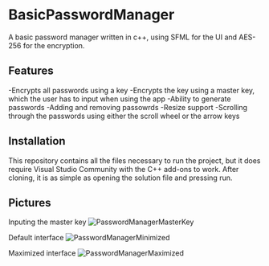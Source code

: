 # BasicPasswordManager
A basic password manager written in c++, using SFML for the UI and AES-256 for the encryption.

## Features
-Encrypts all passwords using a key
-Encrypts the key using a master key, which the user has to input when using the app
-Ability to generate passwords
-Adding and removing passowrds
-Resize support
-Scrolling through the passwords using either the scroll wheel or the arrow keys

## Installation
This repository contains all the files necessary to run the project, but it does require Visual Studio Community with the C++ add-ons to work. After cloning, it is as simple as opening the solution file and pressing run.

## Pictures

Inputing the master key
![PasswordManagerMasterKey](https://github.com/user-attachments/assets/58abf552-8c0e-4189-9d09-6592c8dc8dec)

Default interface
![PasswordManagerMinimized](https://github.com/user-attachments/assets/56f32662-ee49-4652-bd47-96b2affaee4d)

Maximized interface
![PasswordManagerMaximized](https://github.com/user-attachments/assets/1632f47f-0d03-41d8-8b9f-d1f2d3902194)
